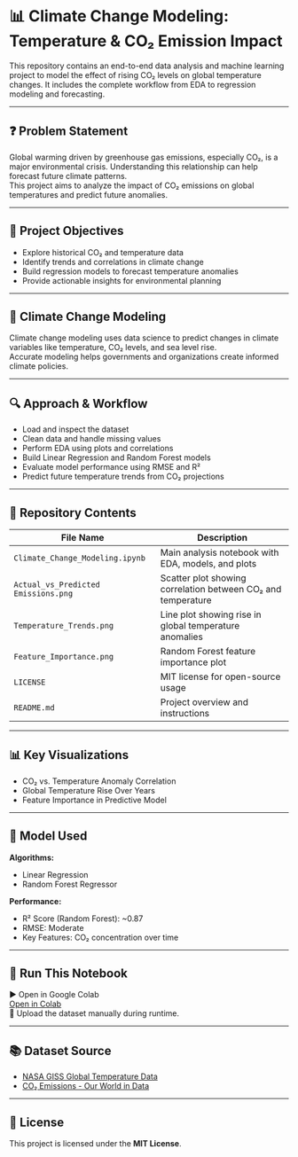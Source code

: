 # 📊 Climate Change Modeling: Temperature & CO₂ Emission Impact

This repository contains an end-to-end data analysis and machine learning project to model the effect of rising CO₂ levels on global temperature changes. It includes the complete workflow from EDA to regression modeling and forecasting.

---

## ❓ Problem Statement

Global warming driven by greenhouse gas emissions, especially CO₂, is a major environmental crisis. Understanding this relationship can help forecast future climate patterns.  
This project aims to analyze the impact of CO₂ emissions on global temperatures and predict future anomalies.

---

## 🎯 Project Objectives

- Explore historical CO₂ and temperature data  
- Identify trends and correlations in climate change  
- Build regression models to forecast temperature anomalies  
- Provide actionable insights for environmental planning

---

## 🧠 Climate Change Modeling

Climate change modeling uses data science to predict changes in climate variables like temperature, CO₂ levels, and sea level rise.  
Accurate modeling helps governments and organizations create informed climate policies.

---

## 🔍 Approach & Workflow

- Load and inspect the dataset  
- Clean data and handle missing values  
- Perform EDA using plots and correlations  
- Build Linear Regression and Random Forest models  
- Evaluate model performance using RMSE and R²  
- Predict future temperature trends from CO₂ projections

---

## 📁 Repository Contents

| File Name                                | Description                                         |
|----------------------------------------- |-----------------------------------------------------|
| `Climate_Change_Modeling.ipynb`          | Main analysis notebook with EDA, models, and plots |
| `Actual_vs_Predicted Emissions.png`      | Scatter plot showing correlation between CO₂ and temperature |
| `Temperature_Trends.png`                 | Line plot showing rise in global temperature anomalies | 
| `Feature_Importance.png`                 | Random Forest feature importance plot              |
| `LICENSE`                                | MIT license for open-source usage                  |
| `README.md`                              | Project overview and instructions                  |

---

## 📊 Key Visualizations

- CO₂ vs. Temperature Anomaly Correlation  
- Global Temperature Rise Over Years  
- Feature Importance in Predictive Model

---

## 🧪 Model Used

**Algorithms:**
- Linear Regression  
- Random Forest Regressor  

**Performance:**
- R² Score (Random Forest): ~0.87  
- RMSE: Moderate  
- Key Features: CO₂ concentration over time

---

## 🚀 Run This Notebook

▶️ Open in Google Colab  
[Open in Colab](https://colab.research.google.com)  
📎 Upload the dataset manually during runtime.

---

## 📚 Dataset Source

- [NASA GISS Global Temperature Data](https://data.giss.nasa.gov/gistemp/)  
- [CO₂ Emissions - Our World in Data](https://ourworldindata.org/co2-and-other-greenhouse-gas-emissions)

---

## 📜 License

This project is licensed under the **MIT License**.
 

